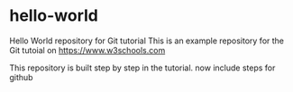 # hello-world
Hello World repository for Git tutorial
This is an example repository for the Git tutoial on https://www.w3schools.com

This repository is built step by step in the tutorial.
now include steps for github

